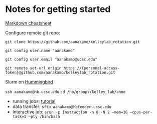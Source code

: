 # Notes for getting started

[Markdown cheatsheet](https://www.markdownguide.org/cheat-sheet/)

Configure remote git repo: 

`git clone https://github.com/aanakamo/kelleylab_rotation.git`

`git config user.name "aanakamo"` 

`git config user.email "aanakamo@ucsc.edu"` 

`git remote set-url origin https://{personal-access-token}@github.com/aanakamo/kelleylab_rotation.git` 

Slurm on [Hummingbird](https://hummingbird.ucsc.edu/) 

`ssh aanakamo@hb.ucsc.edu`
`cd /hb/groups/kelley_lab/anne`

- running jobs: [tutorial](https://hummingbird.ucsc.edu/documentation/creating-scripts-to-run-jobs/)
- data transfer: `sftp aanakamo@hbfeeder.ucsc.edu`
- interactive job: `srun -p Instruction -n 8 -N 2 –mem=1G –cpus-per-task=1 –pty /bin/bash`

